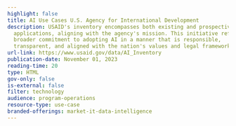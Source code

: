 ```yaml
---
highlight: false
title: AI Use Cases U.S. Agency for International Development
description: USAID's inventory encompasses both existing and prospective AI
  applications, aligning with the agency's mission. This initiative reflects the
  broader commitment to adopting AI in a manner that is responsible,
  transparent, and aligned with the nation's values and legal frameworks.
url-link: https://www.usaid.gov/data/AI_Inventory
publication-date: November 01, 2023
reading-time: 20
type: HTML
gov-only: false
is-external: false
filter: technology
audience: program-operations
resource-type: use-case
branded-offerings: market-it-data-intelligence
---
```

